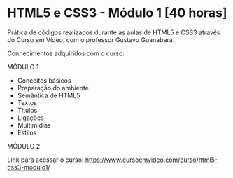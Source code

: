 # HTML5 e CSS3 - Módulo 1 [40 horas]
Prática de códigos realizados durante as aulas de HTML5 e CSS3 através do Curso em Vídeo, com o professor Gustavo Guanabara.

Conhecimentos adquiridos com o curso:

MÓDULO 1

- Conceitos básicos
- Preparação do ambiente
- Semântica de HTML5
- Textos
- Títulos
- Ligações
- Multimídias
- Estilos

MÓDULO 2

Link para acessar o curso:
https://www.cursoemvideo.com/curso/html5-css3-modulo1/
